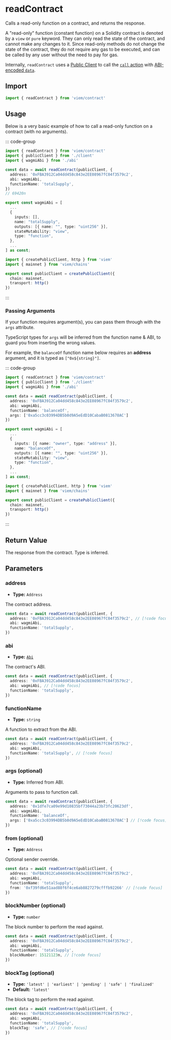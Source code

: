 # readContract

Calls a read-only function on a contract, and returns the response.

A "read-only" function (constant function) on a Solidity contract is denoted by a `view` or `pure` keyword. They can only read the state of the contract, and cannot make any changes to it. Since read-only methods do not change the state of the contract, they do not require any gas to be executed, and can be called by any user without the need to pay for gas.

Internally, `readContract` uses a [Public Client](/docs/clients/public) to call the [`call` action](/docs/actions/public/call) with [ABI-encoded `data`](/docs/contract/encodeFunctionData).

## Import

```ts
import { readContract } from 'viem/contract'
```

## Usage

Below is a very basic example of how to call a read-only function on a contract (with no arguments).

::: code-group

```ts [example.ts]
import { readContract } from 'viem/contract'
import { publicClient } from './client'
import { wagmiAbi } from './abi'

const data = await readContract(publicClient, {
  address: '0xFBA3912Ca04dd458c843e2EE08967fC04f3579c2',
  abi: wagmiAbi,
  functionName: 'totalSupply',
})
// 69420n
```

```ts [abi.ts]
export const wagmiAbi = [
  ...
  {
    inputs: [],
    name: "totalSupply",
    outputs: [{ name: "", type: "uint256" }],
    stateMutability: "view",
    type: "function",
  },
  ...
] as const;
```

```ts [client.ts]
import { createPublicClient, http } from 'viem'
import { mainnet } from 'viem/chains'

export const publicClient = createPublicClient({
  chain: mainnet,
  transport: http()
})
```

:::

### Passing Arguments

If your function requires argument(s), you can pass them through with the `args` attribute.

TypeScript types for `args` will be inferred from the function name & ABI, to guard you from inserting the wrong values.

For example, the `balanceOf` function name below requires an **address** argument, and it is typed as `["0x${string}"]`.

::: code-group

```ts {9} [example.ts]
import { readContract } from 'viem/contract'
import { publicClient } from './client'
import { wagmiAbi } from './abi'

const data = await readContract(publicClient, {
  address: '0xFBA3912Ca04dd458c843e2EE08967fC04f3579c2',
  abi: wagmiAbi,
  functionName: 'balanceOf',
  args: ['0xa5cc3c03994DB5b0d9A5eEdD10CabaB0813678AC']
})
```

```ts [abi.ts]
export const wagmiAbi = [
  ...
  {
    inputs: [{ name: "owner", type: "address" }],
    name: "balanceOf",
    outputs: [{ name: "", type: "uint256" }],
    stateMutability: "view",
    type: "function",
  },
  ...
] as const;
```

```ts [client.ts]
import { createPublicClient, http } from 'viem'
import { mainnet } from 'viem/chains'

export const publicClient = createPublicClient({
  chain: mainnet,
  transport: http()
})
```

:::

## Return Value

The response from the contract. Type is inferred.

## Parameters

### address

- **Type:** `Address`

The contract address.

```ts
const data = await readContract(publicClient, {
  address: '0xFBA3912Ca04dd458c843e2EE08967fC04f3579c2', // [!code focus]
  abi: wagmiAbi,
  functionName: 'totalSupply',
})
```

### abi

- **Type:** [`Abi`](/docs/glossary/types#TODO)

The contract's ABI.

```ts
const data = await readContract(publicClient, {
  address: '0xFBA3912Ca04dd458c843e2EE08967fC04f3579c2',
  abi: wagmiAbi, // [!code focus]
  functionName: 'totalSupply',
})
```

### functionName

- **Type:** `string`

A function to extract from the ABI.

```ts
const data = await readContract(publicClient, {
  address: '0xFBA3912Ca04dd458c843e2EE08967fC04f3579c2',
  abi: wagmiAbi,
  functionName: 'totalSupply', // [!code focus]
})
```

### args (optional)

- **Type:** Inferred from ABI.

Arguments to pass to function call.

```ts
const data = await readContract(publicClient, {
  address: '0x1dfe7ca09e99d10835bf73044a23b73fc20623df',
  abi: wagmiAbi,
  functionName: 'balanceOf',
  args: ['0xa5cc3c03994DB5b0d9A5eEdD10CabaB0813678AC'] // [!code focus]
})
```

### from (optional)

- **Type:** `Address`

Optional sender override.

```ts
const data = await readContract(publicClient, {
  address: '0xFBA3912Ca04dd458c843e2EE08967fC04f3579c2',
  abi: wagmiAbi,
  functionName: 'totalSupply',
  from: '0xf39fd6e51aad88f6f4ce6ab8827279cfffb92266' // [!code focus]
})
```

### blockNumber (optional)

- **Type:** `number`

The block number to perform the read against.

```ts
const data = await readContract(publicClient, {
  address: '0xFBA3912Ca04dd458c843e2EE08967fC04f3579c2',
  abi: wagmiAbi,
  functionName: 'totalSupply',
  blockNumber: 15121123n, // [!code focus]
})
```

### blockTag (optional)

- **Type:** `'latest' | 'earliest' | 'pending' | 'safe' | 'finalized'`
- **Default:** `'latest'`

The block tag to perform the read against.

```ts
const data = await readContract(publicClient, {
  address: '0xFBA3912Ca04dd458c843e2EE08967fC04f3579c2',
  abi: wagmiAbi,
  functionName: 'totalSupply',
  blockTag: 'safe', // [!code focus]
})
```